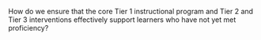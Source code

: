 How do we ensure that the core Tier 1 instructional program and Tier 2 and Tier 3 interventions effectively support learners who have not yet met proficiency?
